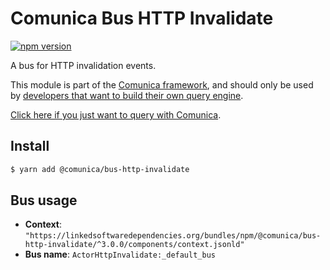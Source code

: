 # Comunica Bus HTTP Invalidate

[![npm version](https://badge.fury.io/js/%40comunica%2Fbus-http-invalidate.svg)](https://www.npmjs.com/package/@comunica/bus-http-invalidate)

A bus for HTTP invalidation events.

This module is part of the [Comunica framework](https://github.com/comunica/comunica),
and should only be used by [developers that want to build their own query engine](https://comunica.dev/docs/modify/).

[Click here if you just want to query with Comunica](https://comunica.dev/docs/query/).

## Install

```bash
$ yarn add @comunica/bus-http-invalidate
```

## Bus usage

* **Context**: `"https://linkedsoftwaredependencies.org/bundles/npm/@comunica/bus-http-invalidate/^3.0.0/components/context.jsonld"`
* **Bus name**: `ActorHttpInvalidate:_default_bus`
